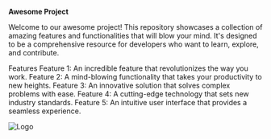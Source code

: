 **Awesome Project**


Welcome to our awesome project! This repository showcases a collection of amazing features and functionalities that will blow your mind. It's designed to be a comprehensive resource for developers who want to learn, explore, and contribute.

Features
Feature 1: An incredible feature that revolutionizes the way you work.
Feature 2: A mind-blowing functionality that takes your productivity to new heights.
Feature 3: An innovative solution that solves complex problems with ease.
Feature 4: A cutting-edge technology that sets new industry standards.
Feature 5: An intuitive user interface that provides a seamless experience.

![Logo](https://wallpaperset.com/w/full/3/b/9/495554.jpg)
